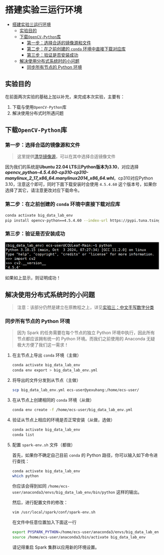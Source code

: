 # 搭建实验三运行环境

- [搭建实验三运行环境](#搭建实验三运行环境)
  - [实验目的](#实验目的)
  - [下载`OpenCV-Python`库](#下载opencv-python库)
    - [第一步：选择合适的镜像源和文件](#第一步选择合适的镜像源和文件)
    - [第二步：在之前创建的 `conda` 环境中直接下载对应库](#第二步在之前创建的-conda-环境中直接下载对应库)
    - [第三步：验证是否安装成功](#第三步验证是否安装成功)
  - [解决使用分布式系统时的小问题](#解决使用分布式系统时的小问题)
    - [同步所有节点的 Python 环境](#同步所有节点的-python-环境)

## 实验目的

在前面两次实验的基础上加以补充，来完成本次实验，主要有：

1. 下载与使用`OpenCV-Python`库
2. 解决使用分布式时所遇问题

## 下载`OpenCV-Python`库

### 第一步：选择合适的镜像源和文件

> 这里提供[清华镜像源](https://mirrors.tuna.tsinghua.edu.cn/pypi/web/simple/opencv-python/)，可以在其中选择合适镜像文件

因为我们的系统是**Ubuntu 22.04 LTS**且**Python版本为3.10**，对应选择***opencv_python-4.5.4.60-cp310-cp310-manylinux_2_17_x86_64.manylinux2014_x86_64.whl***。cp310对应Python 3.10，注意这个即可，同时下面下载安装时会使用 `4.5.4.60` 这个版本号，如果你选择了其它，请注意更改对应下载命令。

### 第二步：在之前创建的 `conda` 环境中直接下载对应库

```bash
conda activate big_data_lab_env
pip install opencv-python==4.5.4.60 --index-url https://pypi.tuna.tsinghua.edu.cn/simple
```

### 第三步：验证是否安装成功

![test OpenCV-Python install](images/opencv-test.png)

如果如上显示，则证明成功！

## 解决使用分布式系统时的小问题

> 注意：该部分仍然是建立在原教程之上，详见[实验三：中文手写数字分类](https://github.com/Wanghui-Huang/CQU_bigdata/blob/master/Experiment/Ex3/Ex3_CHN/ex3.md)

### 同步所有节点的 Python 环境

> 因为 Spark 的任务需要在每个节点的独立 Python 环境中执行，因此所有节点都应该拥有统一的 Python 环境。而我们之前使用的 Anaconda 无疑极大方便了我们这一需求！

1. 在主节点上导出 `conda` 环境（主做）

    ```bash
    conda activate big_data_lab_env
    conda env export > big_data_lab_env.yml
    ```

2. 将导出的文件分发到从节点（主做）

    ```bash
    scp big_data_lab_env.yml ecs-user@yexuhang:/home/ecs-user/
    ```

3. 在从节点上创建相同的 `conda` 环境（从做）

    ```bash
    conda env create -f /home/ecs-user/big_data_lab_env.yml
    ```

4. 验证从节点上相应的环境是否正常安装（从做，选做）

    ```bash
    conda activate big_data_lab_env
    conda list
    ```

5. 配置 `spark-env.sh` 文件（都做）

    首先，如果你不确定自己目前 `conda` 的 Python 路径，你可以输入如下命令进行查找：

    ```bash
    conda activate big_data_lab_env
    which python
    ```

    你应该会得到如同 `/home/ecs-user/anaconda3/envs/big_data_lab_env/bin/python` 这样的输出。

    然后，进行配置文件的修改：

    ```bash
    vim /usr/local/spark/conf/spark-env.sh
    ```

    在文件中任意位置加入下面这一行

    ```bash
    export PYSPARK_PYTHON=/home/ecs-user/anaconda3/envs/big_data_lab_env/bin/python
    source /home/ecs-user/anaconda3/bin/activate big_data_lab_env
    ```

    请记得重启 Spark 集群以应用新的环境设置。

